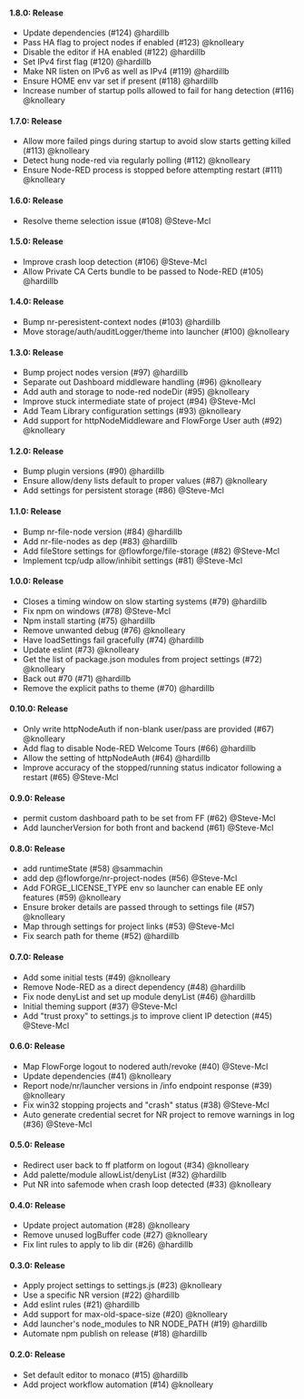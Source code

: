 #### 1.8.0: Release

 - Update dependencies (#124) @hardillb
 - Pass HA flag to project nodes if enabled (#123) @knolleary
 - Disable the editor if HA enabled (#122) @hardillb
 - Set IPv4 first flag (#120) @hardillb
 - Make NR listen on IPv6 as well as IPv4 (#119) @hardillb
 - Ensure HOME env var set if present (#118) @hardillb
 - Increase number of startup polls allowed to fail for hang detection (#116) @knolleary

#### 1.7.0: Release

 - Allow more failed pings during startup to avoid slow starts getting killed (#113) @knolleary
 - Detect hung node-red via regularly polling (#112) @knolleary
 - Ensure Node-RED process is stopped before attempting restart (#111) @knolleary

#### 1.6.0: Release

 - Resolve theme selection issue (#108) @Steve-Mcl

#### 1.5.0: Release

 - Improve crash loop detection (#106) @Steve-Mcl
 - Allow Private CA Certs bundle to be passed to Node-RED (#105) @hardillb

#### 1.4.0: Release

 - Bump nr-peresistent-context nodes (#103) @hardillb
 - Move storage/auth/auditLogger/theme into launcher (#100) @knolleary

#### 1.3.0: Release

 - Bump project nodes version (#97) @hardillb
 - Separate out Dashboard middleware handling (#96) @knolleary
 - Add auth and storage to node-red nodeDir (#95) @knolleary
 - Improve stuck intermediate state of project (#94) @Steve-Mcl
 - Add Team Library configuration settings (#93) @knolleary
 - Add support for httpNodeMiddleware and FlowForge User auth (#92) @knolleary

#### 1.2.0: Release

 - Bump plugin versions (#90) @hardillb
 - Ensure allow/deny lists default to proper values (#87) @knolleary
 - Add settings for persistent storage (#86) @Steve-Mcl

#### 1.1.0: Release

 - Bump nr-file-node version (#84) @hardillb
 - Add nr-file-nodes as dep (#83) @hardillb
 -  Add fileStore settings for @flowforge/file-storage (#82) @Steve-Mcl
 - Implement tcp/udp allow/inhibit settings (#81) @Steve-Mcl

#### 1.0.0: Release

 - Closes a timing window on slow starting systems (#79) @hardillb
 - Fix npm on windows (#78) @Steve-Mcl
 - Npm install starting (#75) @hardillb
 - Remove unwanted debug (#76) @knolleary
 - Have loadSettings fail gracefully (#74) @hardillb
 - Update eslint (#73) @knolleary
 - Get the list of package.json modules from project settings (#72) @knolleary
 - Back out #70 (#71) @hardillb
 - Remove the explicit paths to theme (#70) @hardillb

#### 0.10.0: Release

 - Only write httpNodeAuth if non-blank user/pass are provided (#67) @knolleary
 - Add flag to disable Node-RED Welcome Tours (#66) @hardillb
 - Allow the setting of httpNodeAuth (#64) @hardillb
 - Improve accuracy of the stopped/running status indicator following a restart (#65) @Steve-Mcl

#### 0.9.0: Release

 - permit custom dashboard path to be set from FF (#62) @Steve-Mcl
 - Add launcherVersion for both front and backend (#61) @Steve-Mcl

#### 0.8.0: Release

 - add runtimeState (#58) @sammachin
 - add dep @flowforge/nr-project-nodes (#56) @Steve-Mcl
 - Add FORGE_LICENSE_TYPE env so launcher can enable EE only features (#59) @knolleary
 - Ensure broker details are passed through to settings file (#57) @knolleary
 - Map through settings for project links (#53) @Steve-Mcl
 - Fix search path for theme (#52) @hardillb

#### 0.7.0: Release

 - Add some initial tests (#49) @knolleary
 - Remove Node-RED as a direct dependency (#48) @hardillb
 - Fix node denyList and set up module denyList (#46) @hardillb
 - Initial theming support (#37) @Steve-Mcl
 - Add "trust proxy" to settings.js to improve client IP detection (#45) @Steve-Mcl

#### 0.6.0: Release

 - Map FlowForge logout to nodered auth/revoke (#40) @Steve-Mcl
 - Update dependencies (#41) @knolleary
 - Report node/nr/launcher versions in /info endpoint response (#39) @knolleary
 - Fix win32 stopping projects and "crash" status (#38) @Steve-Mcl
 - Auto generate credential secret for NR project to remove warnings in log (#36) @Steve-Mcl

#### 0.5.0: Release

 - Redirect user back to ff platform on logout (#34) @knolleary
 - Add palette/module allowList/denyList (#32) @hardillb
 - Put NR into safemode when crash loop detected (#33) @knolleary

#### 0.4.0: Release

 - Update project automation (#28) @knolleary
 - Remove unused logBuffer code (#27) @knolleary
 - Fix lint rules to apply to lib dir (#26) @hardillb

#### 0.3.0: Release

 - Apply project settings to settings.js (#23) @knolleary
 - Use a specific NR version (#22) @hardillb
 - Add eslint rules (#21) @hardillb
 - Add support for max-old-space-size (#20) @knolleary
 - Add launcher's node_modules to NR NODE_PATH (#19) @hardillb
 - Automate npm publish on release (#18) @hardillb

#### 0.2.0: Release

 - Set default editor to monaco (#15) @hardillb
 - Add project workflow automation (#14) @knolleary

